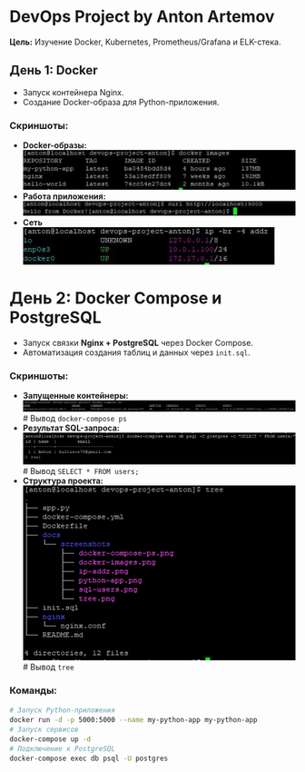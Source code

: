 # DevOps Project by Anton Artemov  
**Цель:** Изучение Docker, Kubernetes, Prometheus/Grafana и ELK-стека.  

## День 1: Docker  
- Запуск контейнера Nginx.  
- Создание Docker-образа для Python-приложения.  

### Скриншоты:  
- **Docker-образы:**  
  ![Docker Images](docs/screenshots/docker-images.png)  
- **Работа приложения:**  
  ![Python App](docs/screenshots/python-app.png)  
- **Сеть**
  ![Сетевые настройки](docs/screenshots/ip-addr.png)

# День 2: Docker Compose и PostgreSQL  
- Запуск связки **Nginx + PostgreSQL** через Docker Compose.  
- Автоматизация создания таблиц и данных через `init.sql`.  

### Скриншоты:
- **Запущенные контейнеры:**  
  ![Docker Compose PS](docs/screenshots/docker-compose-ps.png)  # Вывод `docker-compose ps`
- **Результат SQL-запроса:**  
  ![SQL Users](docs/screenshots/sql-users.png)  # Вывод `SELECT * FROM users;`
- **Структура проекта:**  
  ![Project Tree](docs/screenshots/tree.png)  # Вывод `tree`

### Команды:  
```bash
# Запуск Python-приложения
docker run -d -p 5000:5000 --name my-python-app my-python-app
# Запуск сервисов
docker-compose up -d
# Подключение к PostgreSQL
docker-compose exec db psql -U postgres


